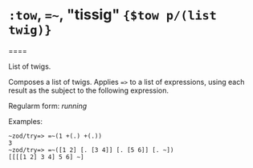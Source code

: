 # `:tow`, `=~`, "tissig" `{$tow p/(list twig)}`
====

List of twigs.

Composes a list of twigs. Applies `=>` to a list of expressions, using each result as the
subject to the following expression.

Regularm form: *running*

Examples:

    ~zod/try=> =~(1 +(.) +(.))
    3
    ~zod/try=> =~([1 2] [. [3 4]] [. [5 6]] [. ~])
    [[[[1 2] 3 4] 5 6] ~]
